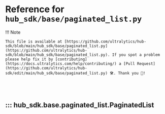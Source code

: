# Reference for `hub_sdk/base/paginated_list.py`

!!! Note

    This file is available at [https://github.com/ultralytics/hub-sdk/blob/main/hub_sdk/base/paginated_list.py](https://github.com/ultralytics/hub-sdk/blob/main/hub_sdk/base/paginated_list.py). If you spot a problem please help fix it by [contributing](https://docs.ultralytics.com/help/contributing/) a [Pull Request](https://github.com/ultralytics/hub-sdk/edit/main/hub_sdk/base/paginated_list.py) 🛠️. Thank you 🙏!

<br><br>

## ::: hub_sdk.base.paginated_list.PaginatedList

<br><br>
